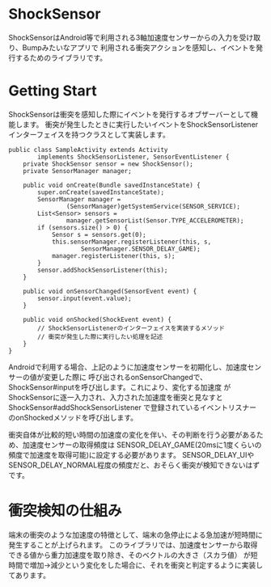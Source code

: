 # ShockSensor

ShockSensorはAndroid等で利用される3軸加速度センサーからの入力を受け取り、Bumpみたいなアプリで
利用される衝突アクションを感知し、イベントを発行するためのライブラリです。

# Getting Start

ShockSensorは衝突を感知した際にイベントを発行するオブザーバーとして機能します。
衝突が発生したときに実行したいイベントをShockSensorListenerインターフェイスを持つクラスとして実装します。

    public class SampleActivity extends Activity
            implements ShockSensorListener, SensorEventListener {
        private ShockSensor sensor = new ShockSensor();
        private SensorManager manager;
        
        public void onCreate(Bundle savedInstanceState) {
            super.onCreate(savedInstanceState);
            SensorManager manager =
                    (SensorManager)getSystemService(SENSOR_SERVICE);
            List<Sensor> sensors =
                    manager.getSensorList(Sensor.TYPE_ACCELEROMETER);
            if (sensors.size() > 0) {
                Sensor s = sensors.get(0);
                this.sensorManager.registerListener(this, s,
                        SensorManager.SENSOR_DELAY_GAME);
                manager.registerListener(this, s);
            }
            sensor.addShockSensorListener(this);
        }

        public void onSensorChanged(SensorEvent event) {
            sensor.input(event.value);
        }
        
        public void onShocked(ShockEvent event) {
            // ShockSensorListenerのインターフェイスを実装するメソッド
            // 衝突が発生した際に実行したい処理を記述
        }
    }

Androidで利用する場合、上記のように加速度センサーを初期化し、加速度センサーの値が変更した際に
呼び出されるonSensorChangedで、ShockSensor#inputを呼び出します。これにより、変化する加速度
がShockSensorに逐一入力され、入力された加速度を衝突と見なすとShockSensor#addShockSensorListener
で登録されているイベントリスナーのonShockedメソッドを呼び出します。

衝突自体が比較的短い時間の加速度の変化を伴い、その判断を行う必要があるため、加速度センサーの取得頻度は
SENSOR_DELAY_GAME(20msに1度くらいの頻度で加速度を取得可能)に設定する必要があります。
SENSOR_DELAY_UIやSENSOR_DELAY_NORMAL程度の頻度だと、おそらく衝突が検知できないはずです。

# 衝突検知の仕組み

端末の衝突のような加速度の特徴として、端末の急停止による急加速が短時間に発生することが上げられます。
このライブラリでは、加速度センサーから取得できる値から重力加速度を取り除き、そのベクトルの大きさ（スカラ値）
が短時間で増加→減少という変化をした場合に、それを衝突と判定するように実装してあります。
